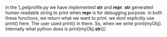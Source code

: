 in the 1_petprofile.py
we have implemented __str__ and __repr__. 
__str__ generated human readable string to print when __repr__ is for debugging purpose.
in both these functions, we return what we want to print. we dont explicitly use print() here. The user used print() in there. So, when we write print(myObj). internally what python does is print(myObj.__str__())